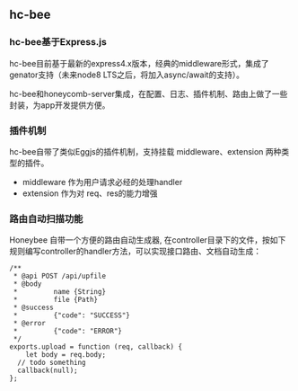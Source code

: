 ## hc-bee

### hc-bee基于Express.js

hc-bee目前基于最新的express4.x版本，经典的middleware形式，集成了genator支持（未来node8 LTS之后，将加入async/await的支持）。

hc-bee和honeycomb-server集成，在配置、日志、插件机制、路由上做了一些封装，为app开发提供方便。

### 插件机制
hc-bee自带了类似Eggjs的插件机制，支持挂载 middleware、extension 两种类型的插件。

* middleware 作为用户请求必经的处理handler
* extension 作为对 req、res的能力增强

### 路由自动扫描功能
Honeybee 自带一个方便的路由自动生成器, 在controller目录下的文件，按如下规则编写controller的handler方法，可以实现接口路由、文档自动生成：

```
/**
 * @api POST /api/upfile
 * @body
 *         name {String}
 *         file {Path}
 * @success
 *         {"code": "SUCCESS"}
 * @error
 *         {"code": "ERROR"}
 */
exports.upload = function (req, callback) {
    let body = req.body;
  // todo something
  callback(null);
};
```
